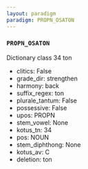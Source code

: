 ```yaml
---
layout: paradigm
paradigm: PROPN_OSATON
---
```

### ` PROPN_OSATON `

Dictionary class 34 ton
* clitics: False
* grade_dir: strengthen
* harmony: back
* suffix_regex: ton
* plurale_tantum: False
* possessive: False
* upos: PROPN
* stem_vowel: None
* kotus_tn: 34
* pos: NOUN
* stem_diphthong: None
* kotus_av: C
* deletion: ton

